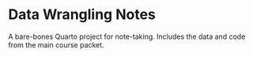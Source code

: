 # Data Wrangling Notes

A bare-bones Quarto project for note-taking. Includes the data and code from the main course packet.

